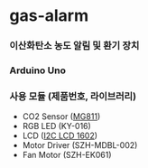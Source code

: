 # gas-alarm

### **이산화탄소 농도 알림 및 환기 장치**

### **Arduino Uno**

### 사용 모듈 (제품번호, 라이브러리)

* CO2 Sensor ([MG811](https://github.com/smart-tech-benin/MG811.git))
* RGB LED (KY-016)
* LCD ([I2C LCD 1602](https://github.com/fdebrabander/Arduino-LiquidCrystal-I2C-library.git))
* Motor Driver (SZH-MDBL-002)
* Fan Motor (SZH-EK061)

